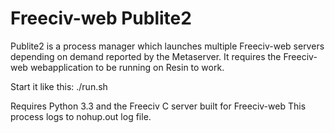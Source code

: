 Freeciv-web Publite2   
====================

Publite2 is a process manager which launches multiple Freeciv-web servers
depending on demand reported by the Metaserver. It requires the Freeciv-web
webapplication to be running on Resin to work. 

Start it like this:
./run.sh

Requires Python 3.3 and the Freeciv C server built for Freeciv-web
This process logs to nohup.out log file.


